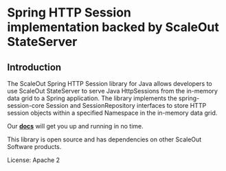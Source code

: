 # Spring HTTP Session implementation backed by ScaleOut StateServer

## Introduction

The ScaleOut Spring HTTP Session library for Java allows developers to use ScaleOut StateServer to serve Java HttpSessions from the in-memory data grid to a Spring application. The library implements the spring-session-core Session and SessionRepository interfaces to store HTTP session objects within a specified Namespace in the in-memory data grid. 

Our **[docs](https://scaleoutsoftware.github.io/ScaleoutSpringHttpSessions/index.html)** will get you up and running in no time. 

This library is open source and has dependencies on other ScaleOut 
Software products. 

License: Apache 2 